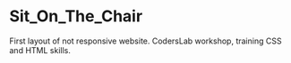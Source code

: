 # Sit_On_The_Chair
First layout of not responsive website. CodersLab workshop, training CSS and HTML skills. 
